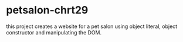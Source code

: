 # petsalon-chrt29
this project creates a website for a pet salon using object literal, object constructor and manipulating the DOM.
